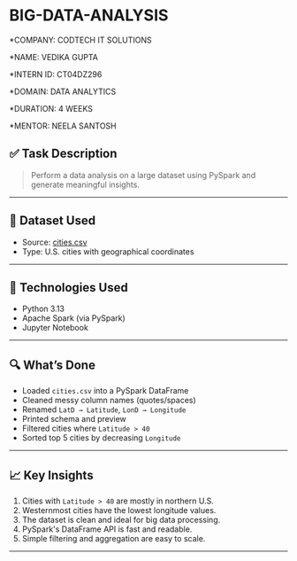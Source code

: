 # BIG-DATA-ANALYSIS

*COMPANY: CODTECH IT SOLUTIONS

*NAME: VEDIKA GUPTA

*INTERN ID: CT04DZ296

*DOMAIN:  DATA ANALYTICS

*DURATION: 4 WEEKS

*MENTOR: NEELA SANTOSH

## ✅ Task Description

> Perform a data analysis on a large dataset using PySpark and generate meaningful insights.

---

## 📂 Dataset Used
- Source: [cities.csv](https://people.sc.fsu.edu/~jburkardt/data/csv/cities.csv)
- Type: U.S. cities with geographical coordinates

---

## 🔧 Technologies Used
- Python 3.13
- Apache Spark (via PySpark)
- Jupyter Notebook

---

## 🔍 What’s Done

- Loaded `cities.csv` into a PySpark DataFrame
- Cleaned messy column names (quotes/spaces)
- Renamed `LatD → Latitude`, `LonD → Longitude`
- Printed schema and preview
- Filtered cities where `Latitude > 40`
- Sorted top 5 cities by decreasing `Longitude`

---

## 📈 Key Insights

1. Cities with `Latitude > 40` are mostly in northern U.S.
2. Westernmost cities have the lowest longitude values.
3. The dataset is clean and ideal for big data processing.
4. PySpark's DataFrame API is fast and readable.
5. Simple filtering and aggregation are easy to scale.

---
